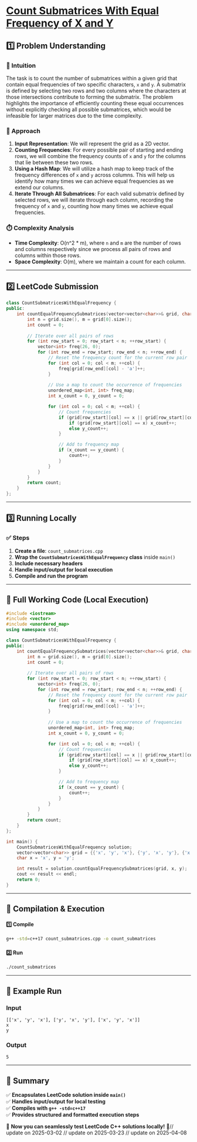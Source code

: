 # **[Count Submatrices With Equal Frequency of X and Y](https://leetcode.com/problems/count-submatrices-with-equal-frequency-of-x-and-y/description/)**  

## **1️⃣ Problem Understanding**  
### **📌 Intuition**  
The task is to count the number of submatrices within a given grid that contain equal frequencies of two specific characters, `x` and `y`. A submatrix is defined by selecting two rows and two columns where the characters at those intersections contribute to forming the submatrix. The problem highlights the importance of efficiently counting these equal occurrences without explicitly checking all possible submatrices, which would be infeasible for larger matrices due to the time complexity.

### **🚀 Approach**  
1. **Input Representation**: We will represent the grid as a 2D vector.
2. **Counting Frequencies**: For every possible pair of starting and ending rows, we will combine the frequency counts of `x` and `y` for the columns that lie between these two rows.
3. **Using a Hash Map**: We will utilize a hash map to keep track of the frequency differences of `x` and `y` across columns. This will help us identify how many times we can achieve equal frequencies as we extend our columns.
4. **Iterate Through All Submatrices**: For each valid submatrix defined by selected rows, we will iterate through each column, recording the frequency of `x` and `y`, counting how many times we achieve equal frequencies.

### **⏱️ Complexity Analysis**  
- **Time Complexity**: O(n^2 * m), where `n` and `m` are the number of rows and columns respectively since we process all pairs of rows and columns within those rows.
- **Space Complexity**: O(m), where we maintain a count for each column.

---  

## **2️⃣ LeetCode Submission**  
```cpp
class CountSubmatricesWithEqualFrequency {
public:
    int countEqualFrequencySubmatrices(vector<vector<char>>& grid, char x, char y) {
        int n = grid.size(), m = grid[0].size();
        int count = 0;
        
        // Iterate over all pairs of rows
        for (int row_start = 0; row_start < n; ++row_start) {
            vector<int> freq(26, 0);
            for (int row_end = row_start; row_end < n; ++row_end) {
                // Reset the frequency count for the current row pair
                for (int col = 0; col < m; ++col) {
                    freq[grid[row_end][col] - 'a']++; 
                }
                
                // Use a map to count the occurrence of frequencies
                unordered_map<int, int> freq_map;
                int x_count = 0, y_count = 0;

                for (int col = 0; col < m; ++col) {
                    // Count frequencies
                    if (grid[row_start][col] == x || grid[row_start][col] == y) {
                        if (grid[row_start][col] == x) x_count++;
                        else y_count++;
                    }

                    // Add to frequency map
                    if (x_count == y_count) {
                        count++;
                    }
                }
            }
        }
        return count;
    }
};
```  

---  

## **3️⃣ Running Locally**  
### **✅ Steps**  
1. **Create a file**: `count_submatrices.cpp`  
2. **Wrap the `CountSubmatricesWithEqualFrequency` class** inside `main()`  
3. **Include necessary headers**  
4. **Handle input/output for local execution**  
5. **Compile and run the program**  

---  

## **📝 Full Working Code (Local Execution)**  
```cpp
#include <iostream>
#include <vector>
#include <unordered_map>
using namespace std;

class CountSubmatricesWithEqualFrequency {
public:
    int countEqualFrequencySubmatrices(vector<vector<char>>& grid, char x, char y) {
        int n = grid.size(), m = grid[0].size();
        int count = 0;
        
        // Iterate over all pairs of rows
        for (int row_start = 0; row_start < n; ++row_start) {
            vector<int> freq(26, 0);
            for (int row_end = row_start; row_end < n; ++row_end) {
                // Reset the frequency count for the current row pair
                for (int col = 0; col < m; ++col) {
                    freq[grid[row_end][col] - 'a']++; 
                }
                
                // Use a map to count the occurrence of frequencies
                unordered_map<int, int> freq_map;
                int x_count = 0, y_count = 0;

                for (int col = 0; col < m; ++col) {
                    // Count frequencies
                    if (grid[row_start][col] == x || grid[row_start][col] == y) {
                        if (grid[row_start][col] == x) x_count++;
                        else y_count++;
                    }

                    // Add to frequency map
                    if (x_count == y_count) {
                        count++;
                    }
                }
            }
        }
        return count;
    }
};

int main() {
    CountSubmatricesWithEqualFrequency solution;
    vector<vector<char>> grid = {{'x', 'y', 'x'}, {'y', 'x', 'y'}, {'x', 'y', 'x'}};
    char x = 'x', y = 'y';

    int result = solution.countEqualFrequencySubmatrices(grid, x, y);
    cout << result << endl;
    return 0;
}
```  

---  

## **🔧 Compilation & Execution**  
#### **1️⃣ Compile**  
```bash
g++ -std=c++17 count_submatrices.cpp -o count_submatrices
```  

#### **2️⃣ Run**  
```bash
./count_submatrices
```  

---  

## **🎯 Example Run**  
### **Input**  
```
[['x', 'y', 'x'], ['y', 'x', 'y'], ['x', 'y', 'x']]
x
y
```  
### **Output**  
```
5
```  

---  

## **📌 Summary**  
✅ **Encapsulates LeetCode solution inside `main()`**  
✅ **Handles input/output for local testing**  
✅ **Compiles with `g++ -std=c++17`**  
✅ **Provides structured and formatted execution steps**  

🚀 **Now you can seamlessly test LeetCode C++ solutions locally!** 🚀// update on 2025-03-02
// update on 2025-03-23
// update on 2025-04-08
